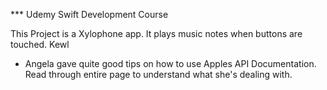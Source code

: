 *** Udemy Swift Development Course

This Project is a Xylophone app.
It plays music notes when buttons are touched.
Kewl


-	Angela gave quite good tips on how to use Apples API Documentation.
	Read through entire page to understand what she's dealing with.
